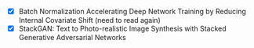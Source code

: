 -[x] Batch Normalization Accelerating Deep Network Training by Reducing Internal Covariate Shift (need to read again)
-[x] StackGAN: Text to Photo-realistic Image Synthesis with Stacked Generative Adversarial Networks
